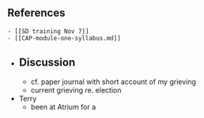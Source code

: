## References
	- [[SD training Nov 7]]
	- [[CAP-module-one-syllabus.md]]
- ## Discussion
	- cf. paper journal with short account of my grieving
	- current grieving re. election
- Terry
	- been at Atrium for a